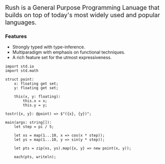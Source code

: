 <span style="font-size: 1.4em">Rush is a General Purpose Programming Lanuage that builds on top of today's most widely used and popular languages.</span>
### Features
- Strongly typed with type-inference.
- Multiparadigm with emphasis on functional techniques.
- A rich feature set for the utmost expressiveness.

```
import std.io
import std.math

struct point:
    x: floating get set;
    y: floating get set;

    this(x, y: floating):
        this.x = x;
        this.y = y;

tostr({x, y}: @point) => $"({x}, {y})";

main(args: string[]):
    let step = pi / 5;

    let xs = map(1...10, x => cos(x * step));
    let ys = map(1...10, y => sin(y * step));

    let pts = zip(xs, ys).map({x, y} => new point(x, y));

    each(pts, writeln);
```